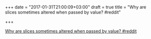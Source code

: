 +++
date = "2017-01-31T21:00:09+03:00"
draft = true
title = "Why are slices sometimes altered when passed by value?  #reddit"

+++

<p><a href="https://t.co/oXjSFiGwwM">Why are slices sometimes altered when passed by value?  #reddit</a></p>
